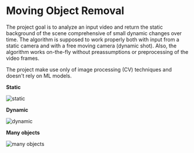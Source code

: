 # Moving Object Removal
The project goal is to analyze an input video and return the static background of the scene comprehensive of small dynamic changes over time. The algorithm is supposed to work properly both with input from a static camera and with a free moving camera (dynamic shot). Also, the algorithm works on-the-fly without preassumptions or preprocessing of the video frames.

The project make use only of image processing (CV) techniques and doesn't rely on ML models.

**Static**

![static](res/MovingObjectRemoval_1)

**Dynamic**

![dynamic](res/MovingObjectRemoval_2)

**Many objects**

![many objects](res/MovingObjectRemoval_3)
